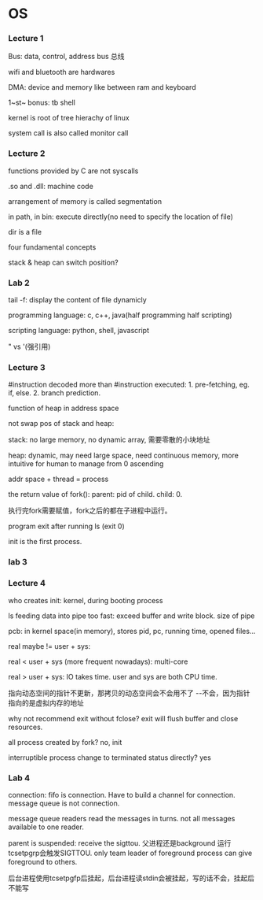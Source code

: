 # OS

### Lecture 1

Bus: data, control, address bus 总线

wifi and bluetooth are hardwares

DMA: device and memory like between  ram and keyboard

1~st~ bonus: tb shell

kernel is root of tree hierachy of linux 

system call is also called monitor call

### Lecture 2

functions provided by C are not syscalls

.so and .dll: machine code

arrangement of memory is called segmentation

in path, in bin: execute directly(no need to specify the location of file)

dir is a file

four fundamental concepts

stack & heap can switch position?



### Lab 2

tail -f: display the content of file dynamicly

programming language: c, c++, java(half programming half scripting)

scripting language: python, shell, javascript

" vs '(强引用)

### Lecture 3

#instruction decoded more than #instruction executed: 1. pre-fetching, eg. if, else. 2. branch prediction.

function of heap in address space

not swap pos of stack and heap: 

stack: no large memory, no dynamic array, 需要零散的小块地址

heap: dynamic, may need large space, need continuous memory, more intuitive for human to manage from 0 ascending

addr space + thread = process

the return value of fork(): parent: pid of child. child: 0.

执行完fork需要赋值，fork之后的都在子进程中运行。

program exit after running ls (exit 0)

init is the first process.

### lab 3

### Lecture 4

who creates init: kernel, during booting process

ls feeding data into pipe too fast: exceed buffer and write block. size of pipe 

pcb: in kernel space(in memory), stores pid, pc, running time, opened files...

real maybe != user + sys: 

real < user + sys (more frequent nowadays): multi-core

real > user + sys: IO takes time. user and sys are both CPU time. 

指向动态空间的指针不更新，那拷贝的动态空间会不会用不了 --不会，因为指针指向的是虚拟内存的地址

why not recommend exit without fclose? exit will flush buffer and close resources.

all process created by fork? no, init

interruptible process change to terminated status directly? yes

### Lab 4

connection: fifo is connection. Have to build a channel for connection. message queue is not connection. 

message queue readers read the messages in turns. not all messages available to one reader.

parent is suspended: receive the sigttou. 父进程还是background 运行tcsetpgrp会触发SIGTTOU. only team leader of foreground process can give foreground to others. 

后台进程使用tcsetpgfp后挂起，后台进程读stdin会被挂起，写的话不会，挂起后不能写